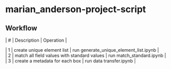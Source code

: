# marian_anderson-project-script

## Workflow

| #       | Description          |      Operation     | 
<!-- | :------------- |:------------- |:------------- | -->
| 1      | create unique element list | run generate_unique_element_list.ipynb |  
| 2      | match all field values with standard values | run match_standard.ipynb |  
| 3      | create a metadata for each box | run data transfer.ipynb |